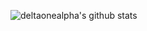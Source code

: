 ![deltaonealpha's github stats](https://github-readme-stats.vercel.app/api?username=deltaonealpha&show_icons=true&theme=tokyonight)
